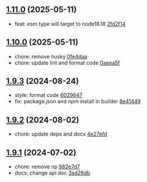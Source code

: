## [1.11.0](https://github.com/tomjs/vite-plugin-electron/compare/v1.10.0...v1.11.0) (2025-05-11)

- feat: esm type will target to node18.18  [2fd2f14](https://github.com/tomjs/vite-plugin-electron/commit/2fd2f14)

## [1.10.0](https://github.com/tomjs/vite-plugin-electron/compare/v1.9.3...v1.10.0) (2025-05-11)

- chore: remove husky  [0fe4daa](https://github.com/tomjs/vite-plugin-electron/commit/0fe4daa)
- chore: update lint and format code  [0aeea5f](https://github.com/tomjs/vite-plugin-electron/commit/0aeea5f)

## [1.9.3](https://github.com/tomjs/vite-plugin-electron/compare/v1.9.2...v1.9.3) (2024-08-24)

- style: format code [6029647](https://github.com/tomjs/vite-plugin-electron/commit/6029647)
- fix: package.json and npm install in builder [8e41449](https://github.com/tomjs/vite-plugin-electron/commit/8e41449)

## [1.9.2](https://github.com/tomjs/vite-plugin-electron/compare/v1.9.1...v1.9.2) (2024-08-02)

- chore: update deps and docs [4e27efd](https://github.com/tomjs/vite-plugin-electron/commit/4e27efd)

## [1.9.1](https://github.com/tomjs/vite-plugin-electron/compare/v1.9.0...v1.9.1) (2024-07-02)

- chore: remove np [982e7d7](https://github.com/tomjs/vite-plugin-electron/commit/982e7d7)
- docs: change api doc [3ad26db](https://github.com/tomjs/vite-plugin-electron/commit/3ad26db)
